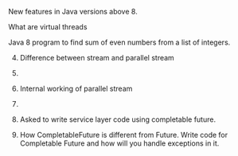 New features in Java versions above 8. 

What are virtual threads 

Java 8 program to find sum of even numbers from a list of integers.


4. Difference between stream and parallel stream

5. 
6. Internal working of parallel stream

7. 
8. Asked to write service layer code using completable future.

9. How CompletableFuture is different from Future. Write code for Completable Future and how will you handle exceptions in it.


